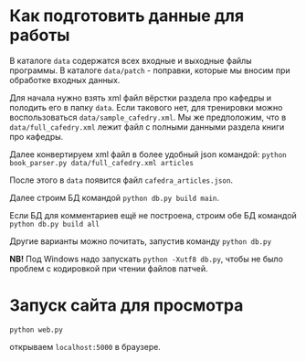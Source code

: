# Как подготовить данные для работы

В каталоге `data` содержатся всех входные и выходные файлы программы. В каталоге `data/patch` - поправки, которые мы вносим при обработке входных данных.

Для начала нужно взять xml файл вёрстки раздела про кафедры и полодить его в папку `data`. Если такового нет, для тренировки можно воспользоваться `data/sample_cafedry.xml`. Мы же предположим, что в `data/full_cafedry.xml` лежит файл с полными данными раздела книги про кафедры.

Далее конвертируем xml файл в более удобный json командой:
```python book_parser.py data/full_cafedry.xml articles```

После этого в `data` появится файл `cafedra_articles.json`.

Далее строим БД командой
```python db.py build main```.

Если БД для комментариев ещё не построена, строим обе БД командой
```python db.py build all```

Другие варианты можно почитать, запустив команду
```python db.py```

**NB!** Под Windows надо запускать `python -Xutf8 db.py`, чтобы не было проблем с кодировкой при чтении файлов патчей.

# Запуск сайта для просмотра
```python web.py```

открываем `localhost:5000` в браузере.



